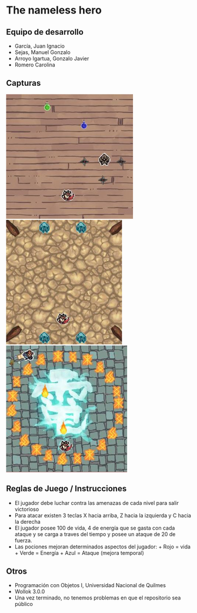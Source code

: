 ﻿# The nameless hero

## Equipo de desarrollo

- García, Juan Ignacio
- Sejas, Manuel Gonzalo
- Arroyo Igartua, Gonzalo Javier
- Romero Carolina

## Capturas
![Nivel1](https://github.com/obj1unq/2021s2---tp-juego-grupo-4/blob/master/assets/Nivel%201.JPG)
![Nivel2](https://github.com/obj1unq/2021s2---tp-juego-grupo-4/blob/master/assets/nivel2.JPG)
![Nivel3](https://github.com/obj1unq/2021s2---tp-juego-grupo-4/blob/master/assets/Nivel3.JPG)

## Reglas de Juego / Instrucciones

- El jugador debe luchar contra las amenazas de cada nivel para salir victorioso
- Para atacar existen 3 teclas X hacia arriba, Z hacia la izquierda y 
  C hacia la derecha
- El jugador posee 100 de vida, 4 de energía que se gasta con cada ataque
  y se carga a traves del tiempo y posee un ataque de 20 de fuerza.
- Las pociones mejoran determinados aspectos del jugador:
		+ Rojo   = vida
		+ Verde  = Energía
		+ Azul   = Ataque (mejora temporal)

## Otros

- Programación con Objetos I, Universidad Nacional de Quilmes
- Wollok 3.0.0
- Una vez terminado, no tenemos problemas en que el repositorio sea público
